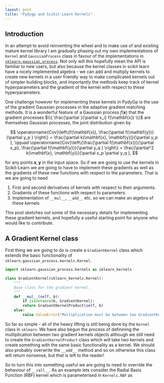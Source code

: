 ```yaml
---
layout: post
title: "Pydygp and Scikit-Learn Kernels"
---
```


## Introduction

In an attempt to avoid reinventing the wheel and to make use of and existing mature kernel library I am gradually phasing out my own implementations of `Kernel` and `GaussianProcess` class in favour of the implementations in [`sklearn.gaussian_process`](http://scikit-learn.org/stable/modules/classes.html#module-sklearn.gaussian_process). Not only will this hopefully mean the API is familiar to new users, but also because the kernel classes in scikit learn have a nicely implemented algebra - we can add and multiply kernels to create new kernels in a user friendly way to make complicated kernels out of simpler building blocks, and importantly the methods keep track of kernel hyperparameters and the gradient of the kernel with respect to these hyperparameters.

One challenge however for implementing these kernels in PydyGp is the use of the gradient Gaussian processes in the adaptive gradient matching methods. It is a wonderful feature of a Gaussian process $f(\mathbf{x})$ that the gradient processes $\\{ \frac{\partial }{\partial x_i} f(\mathbf{x}) \\}$ are themselves Gaussian processes, the joint distribution given by

$$
\operatorname{Cov}\left\{f(\mathbf{x}), \frac{\partial f(\mathbf{y})}{\partial y_p } \right\} = \frac{\partial k(\mathbf{x}, \mathbf{y})}{\partial y_p }, \qquad \operatorname{Cov}\left\{\frac{\partial f(\mathbf{x})}{\partial x_p}, \frac{\partial f(\mathbf{y})}{\partial y_q } \right\} = \frac{\partial^2 k(\mathbf{x}, \mathbf{y})}{\partial x_p \partial y_q },
$$

for any points $\mathbf{x}, \mathbf{y}$ in the input space. So if we are going to use the kernels in Scikit-Learn we are going to have to implement these gradients as well as the gradients of these new functions with respect to the parameters. That is we are going to need

1. First and second derivatives of kernels with respect to their arguments.
2. Gradients of these functions with respect to parameters.
3. Implementation of `__mul__`, `__add__` etc. so we can make an algebra of these kernels

This post sketches out some of the necessary details for implementing these gradient kernels, and hopefully a useful starting point for anyone who would like to contribute.

## A Gradient Kernel class

First thing we are going to do is create a `GradientKernel` class which extends the basic functionality of `sklearn.gaussian_process.kernels.Kernel`.

```python
import sklearn.gaussian_process.kernels as sklearn_kernels

class GradientKernel(sklearn_kernels.Kernel):
    """
    Base class for the gradient kernel.
    """
    def __mul__(self, b):
        if isinstance(b, GradientKernel):
	    return GradientKernelProduct(self, b)
	else:
	    raise ValueError("Multiplication must be between two GradientKernels")
```

So far so simple - all of the heavy lifting is still being done by the `Kernel` class in `sklearn`. We have also begun the process of definining the multiplication between two gradient kernels objects although we still need to create the `GradientKernelProduct` class which will take two kernels and create something with the same basic functionality as a kernel. We should also probably overwrite the `__add__` method and so on otherwise this class will return nonsense, but that is left to the reader!

So to turn this into something useful we are going to need to override the behaviour of `__call__`. As an example lets consider the Radial Basis Function (RBF) kernel which is parameterised in `Kernels.RBF` as